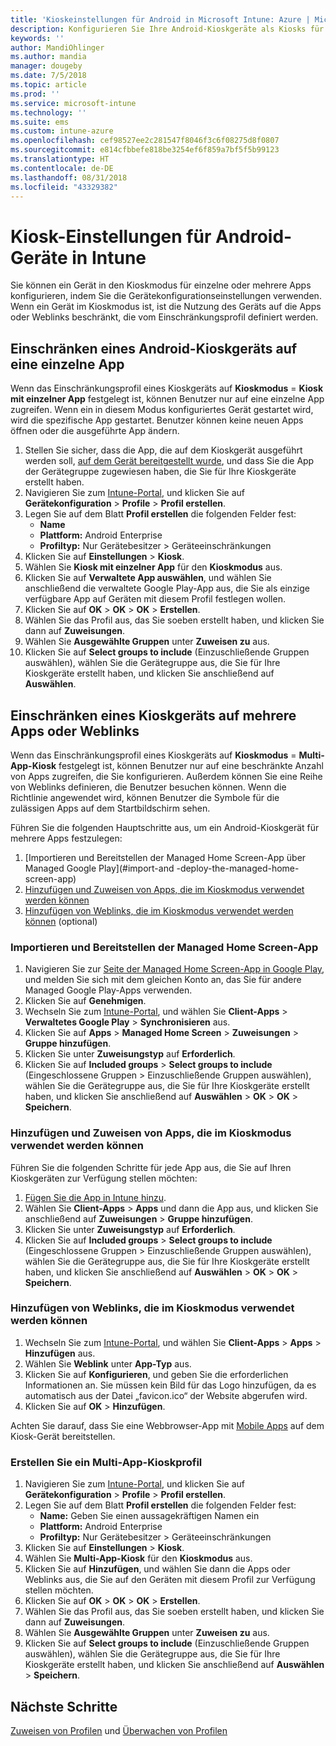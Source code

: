 ```yaml
---
title: 'Kioskeinstellungen für Android in Microsoft Intune: Azure | Microsoft-Dokumentation'
description: Konfigurieren Sie Ihre Android-Kioskgeräte als Kiosks für einzelne und mehrere Apps.
keywords: ''
author: MandiOhlinger
ms.author: mandia
manager: dougeby
ms.date: 7/5/2018
ms.topic: article
ms.prod: ''
ms.service: microsoft-intune
ms.technology: ''
ms.suite: ems
ms.custom: intune-azure
ms.openlocfilehash: cef98527ee2c281547f8046f3c6f08275d8f0807
ms.sourcegitcommit: e814cfbbefe818be3254ef6f859a7bf5f5b99123
ms.translationtype: HT
ms.contentlocale: de-DE
ms.lasthandoff: 08/31/2018
ms.locfileid: "43329382"
---
```

# <a name="kiosk-settings-for-android-devices-in-intune"></a>Kiosk-Einstellungen für Android-Geräte in Intune

Sie können ein Gerät in den Kioskmodus für einzelne oder mehrere Apps konfigurieren, indem Sie die Gerätekonfigurationseinstellungen verwenden. Wenn ein Gerät im Kioskmodus ist, ist die Nutzung des Geräts auf die Apps oder Weblinks beschränkt, die vom Einschränkungsprofil definiert werden. 

## <a name="restrict-an-android-kiosk-device-to-a-single-app"></a>Einschränken eines Android-Kioskgeräts auf eine einzelne App

Wenn das Einschränkungsprofil eines Kioskgeräts auf **Kioskmodus** = **Kiosk mit einzelner App** festgelegt ist, können Benutzer nur auf eine einzelne App zugreifen. Wenn ein in diesem Modus konfiguriertes Gerät gestartet wird, wird die spezifische App gestartet. Benutzer können keine neuen Apps öffnen oder die ausgeführte App ändern.

1. Stellen Sie sicher, dass die App, die auf dem Kioskgerät ausgeführt werden soll, [auf dem Gerät bereitgestellt wurde](apps-deploy.md), und dass Sie die App der Gerätegruppe zugewiesen haben, die Sie für Ihre Kioskgeräte erstellt haben.
2. Navigieren Sie zum [Intune-Portal](https://portal.azure.com), und klicken Sie auf **Gerätekonfiguration** > **Profile** > **Profil erstellen**.
3. Legen Sie auf dem Blatt **Profil erstellen** die folgenden Felder fest:
     - **Name**
     - **Plattform:** Android Enterprise
     - **Profiltyp:** Nur Gerätebesitzer > Geräteeinschränkungen
4. Klicken Sie auf **Einstellungen** > **Kiosk**.
5. Wählen Sie **Kiosk mit einzelner App** für den **Kioskmodus** aus.
6. Klicken Sie auf **Verwaltete App auswählen**, und wählen Sie anschließend die verwaltete Google Play-App aus, die Sie als einzige verfügbare App auf Geräten mit diesem Profil festlegen wollen.
7. Klicken Sie auf **OK** > **OK** > **OK** > **Erstellen**.
8. Wählen Sie das Profil aus, das Sie soeben erstellt haben, und klicken Sie dann auf **Zuweisungen**.
9. Wählen Sie **Ausgewählte Gruppen** unter **Zuweisen zu** aus.
10. Klicken Sie auf **Select groups to include** (Einzuschließende Gruppen auswählen), wählen Sie die Gerätegruppe aus, die Sie für Ihre Kioskgeräte erstellt haben, und klicken Sie anschließend auf **Auswählen**.

## <a name="restrict-a-kiosk-device-to-a-set-of-apps-or-web-links"></a>Einschränken eines Kioskgeräts auf mehrere Apps oder Weblinks

Wenn das Einschränkungsprofil eines Kioskgeräts auf **Kioskmodus** = **Multi-App-Kiosk** festgelegt ist, können Benutzer nur auf eine beschränkte Anzahl von Apps zugreifen, die Sie konfigurieren. Außerdem können Sie eine Reihe von Weblinks definieren, die Benutzer besuchen können. Wenn die Richtlinie angewendet wird, können Benutzer die Symbole für die zulässigen Apps auf dem Startbildschirm sehen.

Führen Sie die folgenden Hauptschritte aus, um ein Android-Kioskgerät für mehrere Apps festzulegen:

1. [Importieren und Bereitstellen der Managed Home Screen-App über Managed Google Play](#import-and -deploy-the-managed-home-screen-app)
2. [Hinzufügen und Zuweisen von Apps, die im Kioskmodus verwendet werden können](#add-and-assign-apps-that-can-be-used-in-kiosk-mode)
3. [Hinzufügen von Weblinks, die im Kioskmodus verwendet werden können](#add-web-links-that-can-be-used-in-kiosk-mode) (optional)

### <a name="import-and-deply-the-managed-home-screen-app"></a>Importieren und Bereitstellen der Managed Home Screen-App

1. Navigieren Sie zur [Seite der Managed Home Screen-App in Google Play](https://play.google.com/work/apps/details?id=com.microsoft.launcher.enterprise), und melden Sie sich mit dem gleichen Konto an, das Sie für andere Managed Google Play-Apps verwenden.
2. Klicken Sie auf **Genehmigen**.
3. Wechseln Sie zum [Intune-Portal](https://portal.azure.com), und wählen Sie **Client-Apps** > **Verwaltetes Google Play** > **Synchronisieren** aus.
4. Klicken Sie auf **Apps** > **Managed Home Screen** > **Zuweisungen** > **Gruppe hinzufügen**.
5. Klicken Sie unter **Zuweisungstyp** auf **Erforderlich**.
6. Klicken Sie auf **Included groups** > **Select groups to include** (Eingeschlossene Gruppen > Einzuschließende Gruppen auswählen), wählen Sie die Gerätegruppe aus, die Sie für Ihre Kioskgeräte erstellt haben, und klicken Sie anschließend auf **Auswählen** > **OK** > **OK** > **Speichern**.

### <a name="add-and-assign-apps-that-can-be-used-in-kiosk-mode"></a>Hinzufügen und Zuweisen von Apps, die im Kioskmodus verwendet werden können

Führen Sie die folgenden Schritte für jede App aus, die Sie auf Ihren Kioskgeräten zur Verfügung stellen möchten:

1. [Fügen Sie die App in Intune hinzu](store-apps-android.md).
2. Wählen Sie **Client-Apps** > **Apps** und dann die App aus, und klicken Sie anschließend auf **Zuweisungen** > **Gruppe hinzufügen**.
3. Klicken Sie unter **Zuweisungstyp** auf **Erforderlich**.
4. Klicken Sie auf **Included groups** > **Select groups to include** (Eingeschlossene Gruppen > Einzuschließende Gruppen auswählen), wählen Sie die Gerätegruppe aus, die Sie für Ihre Kioskgeräte erstellt haben, und klicken Sie anschließend auf **Auswählen** > **OK** > **OK** > **Speichern**.

### <a name="add-web-links-that-can-be-used-in-kiosk-mode"></a>Hinzufügen von Weblinks, die im Kioskmodus verwendet werden können

1. Wechseln Sie zum [Intune-Portal](https://portal.azure.com), und wählen Sie **Client-Apps** > **Apps** > **Hinzufügen** aus.
2. Wählen Sie **Weblink** unter **App-Typ** aus.
3. Klicken Sie auf **Konfigurieren**, und geben Sie die erforderlichen Informationen an. Sie müssen kein Bild für das Logo hinzufügen, da es automatisch aus der Datei „favicon.ico“ der Website abgerufen wird.
4. Klicken Sie auf **OK** > **Hinzufügen**.

Achten Sie darauf, dass Sie eine Webbrowser-App mit [Mobile Apps](apps-add.md) auf dem Kiosk-Gerät bereitstellen.

### <a name="create-a-multi-app-kiosk-profile"></a>Erstellen Sie ein Multi-App-Kioskprofil

1. Navigieren Sie zum [Intune-Portal](https://portal.azure.com), und klicken Sie auf **Gerätekonfiguration** > **Profile** > **Profil erstellen**.
3. Legen Sie auf dem Blatt **Profil erstellen** die folgenden Felder fest:
     - **Name:** Geben Sie einen aussagekräftigen Namen ein
     - **Plattform:** Android Enterprise
     - **Profiltyp:** Nur Gerätebesitzer > Geräteeinschränkungen
4. Klicken Sie auf **Einstellungen** > **Kiosk**.
5. Wählen Sie **Multi-App-Kiosk** für den **Kioskmodus** aus.
6. Klicken Sie auf **Hinzufügen**, und wählen Sie dann die Apps oder Weblinks aus, die Sie auf den Geräten mit diesem Profil zur Verfügung stellen möchten.
7. Klicken Sie auf **OK** > **OK** > **OK** > **Erstellen**.
8. Wählen Sie das Profil aus, das Sie soeben erstellt haben, und klicken Sie dann auf **Zuweisungen**.
9. Wählen Sie **Ausgewählte Gruppen** unter **Zuweisen zu** aus.
10. Klicken Sie auf **Select groups to include** (Einzuschließende Gruppen auswählen), wählen Sie die Gerätegruppe aus, die Sie für Ihre Kioskgeräte erstellt haben, und klicken Sie anschließend auf **Auswählen** > **Speichern**.

## <a name="next-steps"></a>Nächste Schritte
[Zuweisen von Profilen](device-profile-assign.md) und [Überwachen von Profilen](device-profile-monitor.md)
